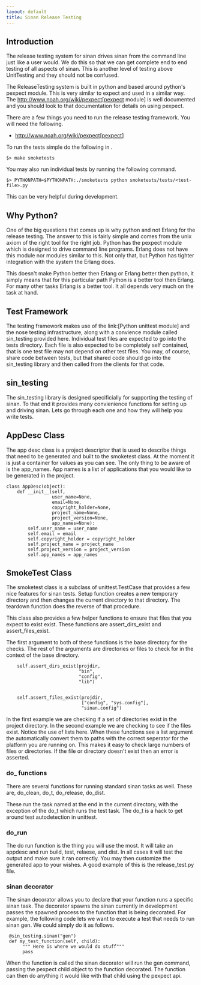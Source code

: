 ```yaml
---
layout: default
title: Sinan Release Testing
---
```


Introduction
------------

The release testing system for sinan drives sinan from the command
line just like a user would. We do this so that we can get complete
end to end testing of all aspects of sinan. This is another level of
testing above UnitTesting and they should not be confused.

The ReleaseTesting system is built in python and based around python's
pexpect module. This is very similar to expect and used in a similar
way. The http://www.noah.org/wiki/pexpect[pexpect module] is well documented and
you should look to that documentation for details on using pexpect.

There are a few things you need to run the release testing
framework. You will need the following.

- http://www.noah.org/wiki/pexpect[pexpect]

To run the tests simple do the following in <sinan-root>.

    $> make smoketests

You may also run individual tests by running the following command.

    $> PYTHONPATH=$PYTHONPATH:./smoketests python smoketests/tests/<test-file>.py

This can be very helpful during development.


Why Python?
-----------

One of the big questions that comes up is why python and not Erlang
for the release testing. The answer to this is fairly simple and comes
from the unix axiom of the right tool for the right job. Python has
the pexpect module which is designed to drive command line
programs. Erlang does not have this module nor modules similar to
this. Not only that, but Python has tighter integration with the
system the Erlang does.

This doesn't make Python better then Erlang or Erlang better then
python, it simply means that for this particular path Python is a
better tool then Erlang. For many other tasks Erlang is a better
tool. It all depends very much on the task at hand.


Test Framework
--------------

The testing framework makes use of the link:<link to python
unittest>[Python unittest module] and the nose testing infrastructure,
along with a convience module called sin_testing provided
here. Individual test files are expected to go into the tests
directory. Each file is also expected to be completely self contained,
that is one test file may not depend on other test files. You may, of
course, share code between tests, but that shared code should go into
the sin_testing library and then called from the clients for that code.

sin_testing
-----------

The sin_testing library is designed specificially for supporting the
testing of sinan. To that end it provides many convienience functions
for setting up and driving sinan. Lets go through each one and how
they will help you write tests.

AppDesc Class
--------------

The app desc class is a project descriptor that is used to describe
things that need to be generated and built to the smoketest class. At
the moment it is just a container for values as you can see. The only
thing to be aware of is the app_names. App names is a list of
applications that you would like to be generated in the project.


    class AppDesc(object):
        def __init__(self,
                     user_name=None,
                     email=None,
                     copyright_holder=None,
                     project_name=None,
                     project_version=None,
                     app_names=None):
            self.user_name = user_name
            self.email = email
            self.copyright_holder = copyright_holder
            self.project_name = project_name
            self.project_version = project_version
            self.app_names = app_names



SmokeTest Class
----------------

The smoketest class is a subclass of unittest.TestCase that provides a
few nice features for sinan tests. Setup function creates a new
temporary directory and then changes the current directory to that
directory. The teardown function does the reverse of that procedure.

This class also provides a few helper functions to ensure that files
that you expect to exist exist. These functions are assert_dirs_exist
and assert_files_exist.

The first argument to both of these functions is the base directory for the
checks. The rest of the arguments are directories or files to check for
in the context of the base directory.

        self.assert_dirs_exist(projdir,
                               "bin",
                               "config",
                               "lib")


        self.assert_files_exist(projdir,
                                ["config", "sys.config"],
                                "sinan.config")

In the first example we are checking if a set of directories exist in
the project directory. In the second example we are checking to see if
the files exist. Notice the use of lists here. When these functions
see a list argument the automatically convert them to paths with the
correct seperator for the platform you are running on. This makes it
easy to check large numbers of files or directories. If the file or
directory doesn't exist then an error is asserted.

### do_<task> functions

There are several functions for running standard sinan tasks as
well. These are, do_clean, do_t, do_release, do_dist.

These run the task named at the end in the current directory, with the
exception of the do_t which runs the test task. The do_t is a hack to
get around test autodetection in unittest.


### do_run

The do run function is the thing you will use the most. It will take
an appdesc and run build, test, relaese, and dist. In all cases it
will test the output and make sure it ran correctly. You may then
customize the generated app to your wishes. A good example of this is
the release_test.py file.

### sinan decorator

The sinan decorator allows you to declare that your function runs a
specific sinan task. The decorator spawns the sinan currently in
development passes the spawned process to the function that is being
decorated. For example, the following code lets we want to execute a
test that needs to run sinan gen. We could simply do it as follows.

     @sin_testing.sinan("gen")
     def my_test_function(self, child):
          """ Here is where we would do stuff"""
          pass

When the function is called the sinan decorator will run the gen
command, passing the pexpect child object to the function
decorated. The function can then do anything it would like with that
child using the pexpect api.
